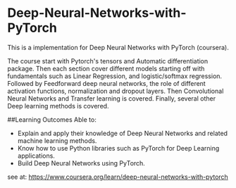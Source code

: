 # Deep-Neural-Networks-with-PyTorch
This is a implementation for Deep Neural Networks with PyTorch (coursera).

The course start with Pytorch's  tensors and Automatic differentiation package. Then each section cover different models starting off with fundamentals such as Linear Regression, and logistic/softmax regression. Followed by  Feedforward deep neural networks, the role of different activation functions, normalization and dropout layers. Then Convolutional Neural Networks and Transfer learning is covered. Finally, several other Deep learning methods is covered.

##Learning Outcomes
Able to:
<ul>
<li>	Explain and apply their knowledge of Deep Neural Networks and related machine learning methods.</li>
<li>	Know how to use Python libraries such as PyTorch  for Deep Learning applications. </li>
<li>	Build Deep Neural Networks using PyTorch.</li>
</ul>

see at: 
https://www.coursera.org/learn/deep-neural-networks-with-pytorch
